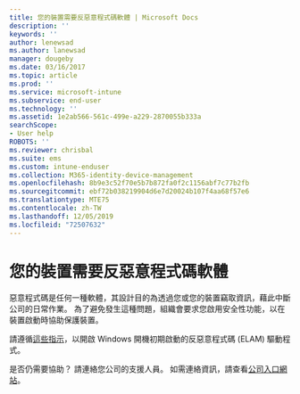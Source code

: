 ```yaml
---
title: 您的裝置需要反惡意程式碼軟體 | Microsoft Docs
description: ''
keywords: ''
author: lenewsad
ms.author: lanewsad
manager: dougeby
ms.date: 03/16/2017
ms.topic: article
ms.prod: ''
ms.service: microsoft-intune
ms.subservice: end-user
ms.technology: ''
ms.assetid: 1e2ab566-561c-499e-a229-2870055b333a
searchScope:
- User help
ROBOTS: ''
ms.reviewer: chrisbal
ms.suite: ems
ms.custom: intune-enduser
ms.collection: M365-identity-device-management
ms.openlocfilehash: 8b9e3c52f70e5b7b872fa0f2c1156abf7c77b2fb
ms.sourcegitcommit: ebf72b038219904d6e7d20024b107f4aa68f57e6
ms.translationtype: MTE75
ms.contentlocale: zh-TW
ms.lasthandoff: 12/05/2019
ms.locfileid: "72507632"
---
```

# <a name="your-device-needs-antimalware-software"></a>您的裝置需要反惡意程式碼軟體

惡意程式碼是任何一種軟體，其設計目的為透過您或您的裝置竊取資訊，藉此中斷公司的日常作業。 為了避免發生這種問題，組織會要求您啟用安全性功能，以在裝置啟動時協助保護裝置。

請遵循[這些指示](https://gallery.technet.microsoft.com/How-to-turn-on-Early-84552ec5)，以開啟 Windows 開機初期啟動的反惡意程式碼 (ELAM) 驅動程式。

是否仍需要協助？ 請連絡您公司的支援人員。 如需連絡資訊，請查看[公司入口網站](https://go.microsoft.com/fwlink/?linkid=2010980)。
